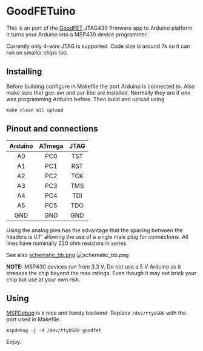 GoodFETuino
===========

This is an port of the [GoodFET](https://github.com/travisgoodspeed/goodfet) JTAG430 firmware app to Arduino platform.
It turns your Arduino into a MSP430 device programmer.

Currently only 4-wire JTAG is supported.
Code size is around 7k so it can run on smaller chips too.



Installing
------

Before building configure in Makefile the port Arduino is connected to.
Also make sure that gcc-avr and avr-libc are installed.
Normally they are if one was programming Arduino before.
Then build and upload using

```
make clean all upload
```

Pinout and connections
------

| Arduino | ATmega | JTAG  |
|:-------:|:------:|:-----:|
| A0      | PC0    |  TST  |
| A1      | PC1    |  RST  |
| A2      | PC2    |  TCK  |
| A3      | PC3    |  TMS  |
| A4      | PC4    |  TDI  |
| A5      | PC5    |  TDO  |
| GND     | GND    |  GND  |

Using the analog pins has the advantage that the spacing between the headers
is 0.1" allowing the use of a single male plug for connections.
All lines have nominally 220 ohm resistors in series.

See also [schematic_bb.png](blob/master/schematic_bb.png)
![schematic_bb.png](blob/master/schematic_bb.png)

**NOTE:** MSP430 devices run from 3.3 V. Do not use a 5 V Arduino as it
stresses the chip beyond the max ratings. Even though it may not
brick your chip but use at your own risk.

Using
-----

[MSPDebug](https://github.com/dlbeer/mspdebug) is a nice and handy backend.
Replace `/dev/ttyUSB0` with the port used in Makefile.

```
mspdebug -j -d /dev/ttyUSB0 goodfet
```


Enjoy.

